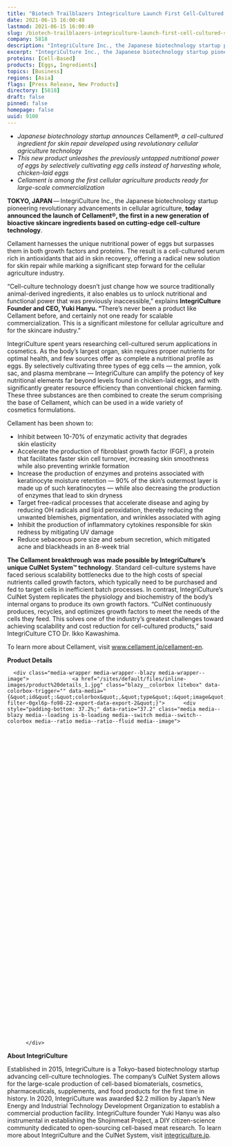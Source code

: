```yaml
---
title: "Biotech Trailblazers Integriculture Launch First Cell-Cultured Skincare Ingredient"
date: 2021-06-15 16:00:49
lastmod: 2021-06-15 16:00:49
slug: /biotech-trailblazers-integriculture-launch-first-cell-cultured-skincare-ingredient
company: 5818
description: "IntegriCulture Inc., the Japanese biotechnology startup pioneering revolutionary advancements in cellular agriculture, today announced the launch of Cellament®️, the first in a new generation of bioactive skincare ingredients based on cutting-edge cell-culture technology."
excerpt: "IntegriCulture Inc., the Japanese biotechnology startup pioneering revolutionary advancements in cellular agriculture, today announced the launch of Cellament®️, the first in a new generation of bioactive skincare ingredients based on cutting-edge cell-culture technology."
proteins: [Cell-Based]
products: [Eggs, Ingredients]
topics: [Business]
regions: [Asia]
flags: [Press Release, New Products]
directory: [5818]
draft: false
pinned: false
homepage: false
uuid: 9100
---
```

<ul>
	<li><em>Japanese biotechnology startup announces </em>Cellament®️<em>, a cell-cultured ingredient for skin repair developed using revolutionary cellular agriculture technology</em></li>
	<li><em>This new product unleashes the previously untapped nutritional power of eggs by selectively cultivating egg cells instead of harvesting whole, chicken-laid eggs</em></li>
	<li><em>Cellament is among the first cellular agriculture products ready for large-scale commercialization</em></li>
</ul>

<p><strong>TOKYO, JAPAN</strong> — IntegriCulture Inc., the Japanese biotechnology startup pioneering revolutionary advancements in cellular agriculture, <strong>today announced the launch of Cellament</strong><strong>®️</strong><strong>, the first in a new generation of bioactive skincare ingredients based on cutting-edge cell-culture technology</strong>.</p>

<p>Cellament harnesses the unique nutritional power of eggs but surpasses them in both growth factors and proteins. The result is a cell-cultured serum rich in antioxidants that aid in skin recovery, offering a radical new solution for skin repair while marking a significant step forward for the cellular agriculture industry.</p>

<p>“Cell-culture technology doesn’t just change how we source traditionally animal-derived ingredients, it also enables us to unlock nutritional and functional power that was previously inaccessible,” explains<strong> IntegriCulture Founder and CEO, Yuki Hanyu. “</strong>There’s never been a product like Cellament before, and certainly not one ready for scalable commercialization. This is a significant milestone for cellular agriculture and for the skincare industry.”</p>

<p>IntegriCulture spent years researching cell-cultured serum applications in cosmetics. As the body’s largest organ, skin requires proper nutrients for optimal health, and few sources offer as complete a nutritional profile as eggs. By selectively cultivating three types of egg cells — the amnion, yolk sac, and plasma membrane — IntegriCulture can amplify the potency of key nutritional elements far beyond levels found in chicken-laid eggs, and with significantly greater resource efficiency than conventional chicken farming. These three substances are then combined to create the serum comprising the base of Cellament, which can be used in a wide variety of cosmetics formulations.</p>

<p>Cellament has been shown to:</p>

<ul>
	<li>Inhibit between 10-70% of enzymatic activity that degrades skin elasticity</li>
	<li>Accelerate the production of fibroblast growth factor (FGF), a protein that facilitates faster skin cell turnover, increasing skin smoothness while also preventing wrinkle formation</li>
	<li>Increase the production of enzymes and proteins associated with keratinocyte moisture retention — 90% of the skin’s outermost layer is made up of such keratinocytes — while also decreasing the production of enzymes that lead to skin dryness</li>
	<li>Target free-radical processes that accelerate disease and aging by reducing OH radicals and lipid peroxidation, thereby reducing the unwanted blemishes, pigmentation, and wrinkles associated with aging</li>
	<li>Inhibit the production of inflammatory cytokines responsible for skin redness by mitigating UV damage</li>
	<li>Reduce sebaceous pore size and sebum secretion, which mitigated acne and blackheads in an 8-week trial</li>
</ul>

<p><strong>The Cellament breakthrough was</strong> <strong>made possible by IntegriCulture’s unique CulNet System™ technology</strong>. Standard cell-culture systems have faced serious scalability bottlenecks due to the high costs of special nutrients called growth factors, which typically need to be purchased and fed to target cells in inefficient batch processes. In contrast, IntegriCulture’s CulNet System replicates the physiology and biochemistry of the body’s internal organs to produce its own growth factors. “CulNet continuously produces, recycles, and optimizes growth factors to meet the needs of the cells they feed. This solves one of the industry’s greatest challenges toward achieving scalability and cost reduction for cell-cultured products,” said IntegriCulture CTO Dr. Ikko Kawashima.</p>

<p>To learn more about Cellament, visit <a href="http://www.cellament.jp/cellament-en">www.cellament.jp/cellament-en</a>.</p>

<p><strong>Product Details</strong></p>

<p>




      <div class="media-wrapper media-wrapper--blazy media-wrapper--image">              <a href="/sites/default/files/inline-images/product%20details_1.jpg" class="blazy__colorbox litebox" data-colorbox-trigger="" data-media="{&quot;id&quot;:&quot;colorbox&quot;,&quot;type&quot;:&quot;image&quot;,&quot;width&quot;:1890,&quot;height&quot;:703,&quot;rel&quot;:&quot;blazy-filter-0gxl6p-fo98-22-export-data-export-2&quot;}">      <div style="padding-bottom: 37.2%;" data-ratio="37.2" class="media media--blazy media--loading is-b-loading media--switch media--switch--colorbox media--ratio media--ratio--fluid media--image">
<img alt="Product Details" title="product details_1.jpg" class="media__image media__element b-lazy img-fluid" data-entity-uuid="631b77b8-14d9-4433-99eb-5595b2e7777d" data-src="/sites/default/files/inline-images/product%20details_1.jpg" src="data:image/svg+xml;charset=utf-8,%3Csvg%20xmlns%3D'http%3A%2F%2Fwww.w3.org%2F2000%2Fsvg'%20viewBox%3D'0%200%201890%20703'%2F%3E" width="1890" height="703" loading="lazy" typeof="foaf:Image" />
        <span class="media__icon media__icon--litebox"></span></div>
  </a>

                
          </div>  
  
</p>

<p><strong>About IntegriCulture</strong></p>

<p>Established in 2015, IntegriCulture is a Tokyo-based biotechnology startup advancing cell-culture technologies. The company’s CulNet System allows for the large-scale production of cell-based biomaterials, cosmetics, pharmaceuticals, supplements, and food products for the first time in history. In 2020, IntegriCulture was awarded $2.2 million by Japan’s New Energy and Industrial Technology Development Organization to establish a commercial production facility. IntegriCulture founder Yuki Hanyu was also instrumental in establishing the Shojinmeat Project, a DIY citizen-science community dedicated to open-sourcing cell-based meat research. To learn more about IntegriCulture and the CulNet System, visit <a href="https://integriculture.jp/?locale=en">integriculture.jp</a>.</p>

